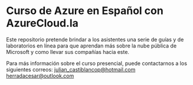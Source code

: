 # Curso de Azure en Español con AzureCloud.la

Este repositorio pretende brindar a los asistentes una serie de guías y de laboratorios en línea para que aprendan más sobre la nube pública de Microsoft y como llevar sus compañías hacia este.

Para más información sobre el curso presencial, puede contactarnos a los siguientes correos:
julian_castiblancop@hotmail.com
herradacesar@outlook.com
